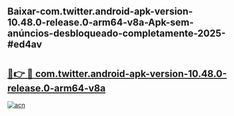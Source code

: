 ## Baixar-com.twitter.android-apk-version-10.48.0-release.0-arm64-v8a-Apk-sem-anúncios-desbloqueado-completamente-2025-#ed4av

# <h2><a href="https://ainizakaria.my?title=com.twitter.android-apk-version-10.48.0-release.0-arm64-v8a&ref=22M">🔗👉 🔴 com.twitter.android-apk-version-10.48.0-release.0-arm64-v8a</a></h2>

[![acn](https://github.com/user-attachments/assets/0f9c940e-d8b0-45ae-aac7-cd30a18b3e1c)](https://ainizakaria.my?title=com.twitter.android-apk-version-10.48.0-release.0-arm64-v8a&ref=22M)

